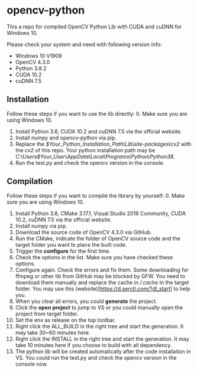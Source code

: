 # opencv-python

This a repo for compiled OpenCV Python Lib with CUDA and cuDNN for Windows 10.

Please check your system and need with following version info:
 - Windows 10 V1909
 - OpenCV 4.3.0
 - Python 3.8.2
 - CUDA 10.2
 - cuDNN 7.5

## Installation

Follow these steps if you want to use the lib directly:
0. Make sure you are using Windows 10.
1. Install Python 3.8, CUDA 10.2 and cuDNN 7.5 via the official website.
2. Install numpy and opencv-python via pip.
3. Replace the *$Your_Python_Installation_Path\Lib\site-packages\cv2* with the *cv2* of this repo. Your python installation path may be *C:\Users\$Your_User\AppData\Local\Programs\Python\Python38*.
4. Run the test.py and check the opencv version in the console.

## Compilation

Follow these steps if you want to compile the library by yourself:
0. Make sure you are using Windows 10.
1. Install Python 3.8, CMake 3.17.1, Visual Studio 2019 Community, CUDA 10.2, cuDNN 7.5 via the official website.
2. Install numpy via pip.
3. Download the source code of OpenCV 4.3.0 via GitHub.
4. Run the CMake, indicate the folder of OpenCV source code and the target folder you want to place the built code.
5. Trigger the **configure** for the first time.
6. Check the options in the list. Make sure you have checked these options.
7. Configure again. Check the errors and fix them. Some downloading for ffmpeg or other lib from GitHub may be blocked by GFW. You need to download them manually and replace the cache in */.cache* in the target folder. You may use this (website)[https://d.serctl.com/?dl_start] to help you.
8. When you clear all errors, you could **generate** the project.
9. Click the **open project** to jump to VS or you could manually open the project from target folder.
10. Set the env as release on the top toolbar. 
11. Right click the ALL_BUILD in the right tree and start the generation. It may take 30~60 minutes here.
12. Right click the INSTALL in the right tree and start the generation. It may take 10 minutes here if you choose to build with all dependency.
13. The python lib will be created automatically after the code installation in VS. You could run the test.py and check the opencv version in the console now.

